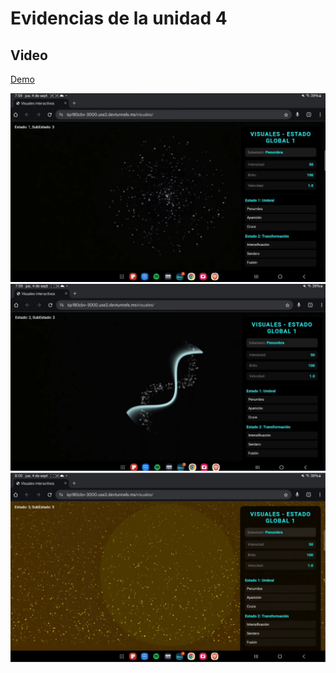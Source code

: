 # Evidencias de la unidad 4


## Video 


[Demo](https://youtu.be/L3MVZn6HCq4)

![](./Estado1.jpeg)
![](./Estado2.jpeg)
![](./Estado3.jpeg)


